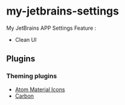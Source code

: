 # my-jetbrains-settings
My JetBrains APP Settings
Feature : 
- Clean UI

## Plugins
### Theming plugins
- [Atom Material Icons](https://plugins.jetbrains.com/plugin/10044-atom-material-icons)
- [Carbon](https://plugins.jetbrains.com/plugin/12280-carbon)
